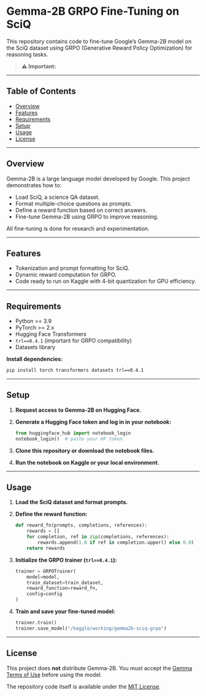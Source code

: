 # Gemma-2B GRPO Fine-Tuning on SciQ

This repository contains code to fine-tune Google’s Gemma-2B model on the SciQ dataset using GRPO (Generative Reward Policy Optimization) for reasoning tasks.

> **⚠️ Important:**  

---

## Table of Contents

- [Overview](#overview)
- [Features](#features)
- [Requirements](#requirements)
- [Setup](#setup)
- [Usage](#usage)
- [License](#license)

---

## Overview

Gemma-2B is a large language model developed by Google. This project demonstrates how to:

- Load SciQ, a science QA dataset.
- Format multiple-choice questions as prompts.
- Define a reward function based on correct answers.
- Fine-tune Gemma-2B using GRPO to improve reasoning.

All fine-tuning is done for research and experimentation.

---

## Features

- Tokenization and prompt formatting for SciQ.
- Dynamic reward computation for GRPO.
- Code ready to run on Kaggle with 4-bit quantization for GPU efficiency.

---

## Requirements

- Python >= 3.9
- PyTorch >= 2.x
- Hugging Face Transformers
- `trl==0.4.1` (important for GRPO compatibility)
- Datasets library

**Install dependencies:**
```sh
pip install torch transformers datasets trl==0.4.1
```

---

## Setup

1. **Request access to Gemma-2B on Hugging Face.**

2. **Generate a Hugging Face token and log in in your notebook:**
   ```python
   from huggingface_hub import notebook_login
   notebook_login()  # paste your HF token
   ```

3. **Clone this repository or download the notebook files.**

4. **Run the notebook on Kaggle or your local environment.**

---

## Usage

1. **Load the SciQ dataset and format prompts.**
2. **Define the reward function:**
   ```python
   def reward_fn(prompts, completions, references):
       rewards = []
       for completion, ref in zip(completions, references):
           rewards.append(1.0 if ref in completion.upper() else 0.0)
       return rewards
   ```

3. **Initialize the GRPO trainer (`trl==0.4.1`):**
   ```python
   trainer = GRPOTrainer(
       model=model,
       train_dataset=train_dataset,
       reward_function=reward_fn,
       config=config
   )
   ```

4. **Train and save your fine-tuned model:**
   ```python
   trainer.train()
   trainer.save_model("/kaggle/working/gemma2b-sciq-grpo")
   ```


---

## License

This project does **not** distribute Gemma-2B. You must accept the [Gemma Terms of Use](https://ai.google.dev/gemma/terms) before using the model.

The repository code itself is available under the [MIT License](LICENSE).
